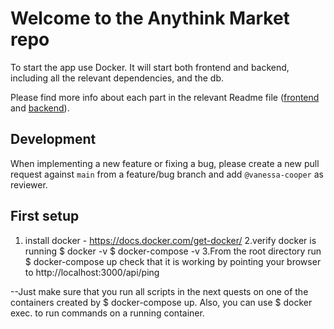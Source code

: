 # Welcome to the Anythink Market repo

To start the app use Docker. It will start both frontend and backend, including all the relevant dependencies, and the db.

Please find more info about each part in the relevant Readme file ([frontend](frontend/readme.md) and [backend](backend/README.md)).

## Development

When implementing a new feature or fixing a bug, please create a new pull request against `main` from a feature/bug branch and add `@vanessa-cooper` as reviewer.

## First setup
1. install docker - https://docs.docker.com/get-docker/
2.verify docker is running
    $ docker -v
    $ docker-compose -v
3.From the root directory run $ docker-compose up
    check that it is working by pointing your browser to http://localhost:3000/api/ping

--Just make sure that you run all scripts in the next quests on one of the containers created by  $ docker-compose up.  Also, you can use $ docker exec. to run commands on a running container.